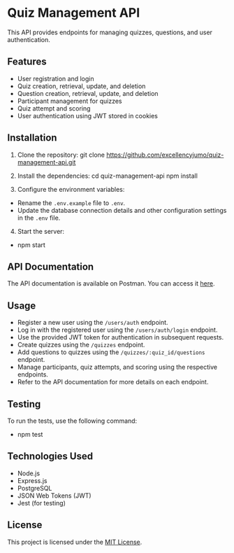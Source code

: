 # Quiz Management API

This API provides endpoints for managing quizzes, questions, and user authentication.

## Features

- User registration and login
- Quiz creation, retrieval, update, and deletion
- Question creation, retrieval, update, and deletion
- Participant management for quizzes
- Quiz attempt and scoring
- User authentication using JWT stored in cookies

## Installation

1. Clone the repository: git clone https://github.com/excellencyjumo/quiz-management-api.git
2. Install the dependencies:
cd quiz-management-api
npm install

3. Configure the environment variables:

- Rename the `.env.example` file to `.env`.
- Update the database connection details and other configuration settings in the `.env` file.

4. Start the server:

- npm start 

## API Documentation

The API documentation is available on Postman. You can access it [here](link-to-postman-documentation).

## Usage

- Register a new user using the `/users/auth` endpoint.
- Log in with the registered user using the `/users/auth/login` endpoint.
- Use the provided JWT token for authentication in subsequent requests.
- Create quizzes using the `/quizzes` endpoint.
- Add questions to quizzes using the `/quizzes/:quiz_id/questions` endpoint.
- Manage participants, quiz attempts, and scoring using the respective endpoints.
- Refer to the API documentation for more details on each endpoint.

## Testing

To run the tests, use the following command:

- npm test

## Technologies Used

- Node.js
- Express.js
- PostgreSQL
- JSON Web Tokens (JWT)
- Jest (for testing)

## License

This project is licensed under the [MIT License](link-to-license-file).
